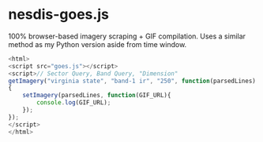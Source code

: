 # nesdis-goes.js
100% browser-based imagery scraping + GIF compilation.
Uses a similar method as my Python version aside from time window.

```javascript
<html>
<script src="goes.js"></script>
<script>// Sector Query, Band Query, "Dimension"
getImagery("virginia state", "band-1 ir", "250", function(parsedLines)
{
    setImagery(parsedLines, function(GIF_URL){
        console.log(GIF_URL);
    });
});
</script>
</html>
```
